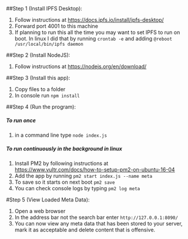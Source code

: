 ##Step 1 (Install IPFS Desktop):
1. Follow instructions at https://docs.ipfs.io/install/ipfs-desktop/
2. Forward port 4001 to this machine
3. If planning to run this all the time you may want to set IPFS to run on boot.  In linux I did that by running ```crontab -e``` and adding ```@reboot /usr/local/bin/ipfs daemon```

##Step 2 (Install NodeJS):
1. Follow instructions at https://nodejs.org/en/download/

##Step 3 (Install this app):
1) Copy files to a folder
2) In console run ```npm install```

##Step 4 (Run the program):
##### To run once
1. in a command line type ```node index.js```

##### To run continuously in the background in linux
1. Install PM2 by following instructions at https://www.vultr.com/docs/how-to-setup-pm2-on-ubuntu-16-04
2. Add the app by running ```pm2 start index.js --name meta```
3. To save so it starts on next boot ```pm2 save```
3. You can check console logs by typing ```pm2 log meta```

#Step 5 (View Loaded Meta Data):
1. Open a web browser 
2. In the address bar not the search bar enter ```http://127.0.0.1:8090/```
3. You can now view any meta data that has been stored to your server, mark it as acceptable and delete content that is offensive.